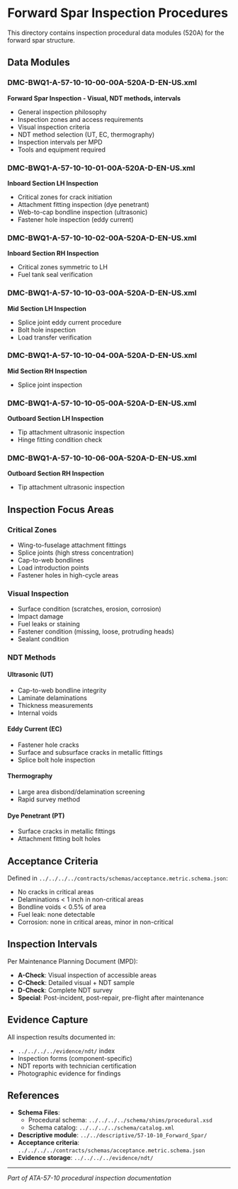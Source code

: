 # Forward Spar Inspection Procedures

This directory contains inspection procedural data modules (520A) for the forward spar structure.

## Data Modules

### DMC-BWQ1-A-57-10-10-00-00A-520A-D-EN-US.xml
**Forward Spar Inspection - Visual, NDT methods, intervals**
- General inspection philosophy
- Inspection zones and access requirements
- Visual inspection criteria
- NDT method selection (UT, EC, thermography)
- Inspection intervals per MPD
- Tools and equipment required

### DMC-BWQ1-A-57-10-10-01-00A-520A-D-EN-US.xml
**Inboard Section LH Inspection**
- Critical zones for crack initiation
- Attachment fitting inspection (dye penetrant)
- Web-to-cap bondline inspection (ultrasonic)
- Fastener hole inspection (eddy current)

### DMC-BWQ1-A-57-10-10-02-00A-520A-D-EN-US.xml
**Inboard Section RH Inspection**
- Critical zones symmetric to LH
- Fuel tank seal verification

### DMC-BWQ1-A-57-10-10-03-00A-520A-D-EN-US.xml
**Mid Section LH Inspection**
- Splice joint eddy current procedure
- Bolt hole inspection
- Load transfer verification

### DMC-BWQ1-A-57-10-10-04-00A-520A-D-EN-US.xml
**Mid Section RH Inspection**
- Splice joint inspection

### DMC-BWQ1-A-57-10-10-05-00A-520A-D-EN-US.xml
**Outboard Section LH Inspection**
- Tip attachment ultrasonic inspection
- Hinge fitting condition check

### DMC-BWQ1-A-57-10-10-06-00A-520A-D-EN-US.xml
**Outboard Section RH Inspection**
- Tip attachment ultrasonic inspection

## Inspection Focus Areas

### Critical Zones
- Wing-to-fuselage attachment fittings
- Splice joints (high stress concentration)
- Cap-to-web bondlines
- Load introduction points
- Fastener holes in high-cycle areas

### Visual Inspection
- Surface condition (scratches, erosion, corrosion)
- Impact damage
- Fuel leaks or staining
- Fastener condition (missing, loose, protruding heads)
- Sealant condition

### NDT Methods

#### Ultrasonic (UT)
- Cap-to-web bondline integrity
- Laminate delaminations
- Thickness measurements
- Internal voids

#### Eddy Current (EC)
- Fastener hole cracks
- Surface and subsurface cracks in metallic fittings
- Splice bolt hole inspection

#### Thermography
- Large area disbond/delamination screening
- Rapid survey method

#### Dye Penetrant (PT)
- Surface cracks in metallic fittings
- Attachment fitting bolt holes

## Acceptance Criteria

Defined in `../../../../contracts/schemas/acceptance.metric.schema.json`:
- No cracks in critical areas
- Delaminations < 1 inch in non-critical areas
- Bondline voids < 0.5% of area
- Fuel leak: none detectable
- Corrosion: none in critical areas, minor in non-critical

## Inspection Intervals

Per Maintenance Planning Document (MPD):
- **A-Check**: Visual inspection of accessible areas
- **C-Check**: Detailed visual + NDT sample
- **D-Check**: Complete NDT survey
- **Special**: Post-incident, post-repair, pre-flight after maintenance

## Evidence Capture

All inspection results documented in:
- `../../../../evidence/ndt/` index
- Inspection forms (component-specific)
- NDT reports with technician certification
- Photographic evidence for findings

## References

- **Schema Files**:
  - Procedural schema: `../../../../schema/shims/procedural.xsd`
  - Schema catalog: `../../../../schema/catalog.xml`
- **Descriptive module**: `../../descriptive/57-10-10_Forward_Spar/`
- **Acceptance criteria**: `../../../../contracts/schemas/acceptance.metric.schema.json`
- **Evidence storage**: `../../../../evidence/ndt/`

---

*Part of ATA-57-10 procedural inspection documentation*
